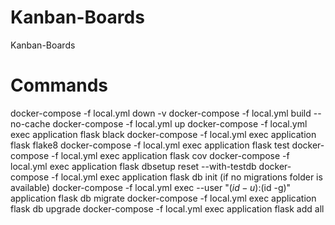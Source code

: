 # Kanban-Boards

Kanban-Boards

# Commands

docker-compose -f local.yml down -v
docker-compose -f local.yml build --no-cache
docker-compose -f local.yml up
docker-compose -f local.yml exec application flask black
docker-compose -f local.yml exec application flask flake8
docker-compose -f local.yml exec application flask test
docker-compose -f local.yml exec application flask cov
docker-compose -f local.yml exec application flask dbsetup reset --with-testdb
docker-compose -f local.yml exec application flask db init (if no migrations folder is available)
docker-compose -f local.yml exec --user "$(id -u):$(id -g)" application flask db migrate
docker-compose -f local.yml exec application flask db upgrade
docker-compose -f local.yml exec application flask add all
